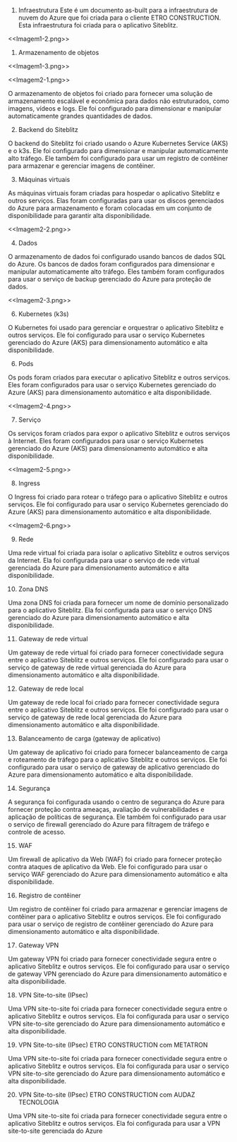 1. Infraestrutura
Este é um documento as-built para a infraestrutura de nuvem do Azure que foi criada para o cliente ETRO CONSTRUCTION. Esta infraestrutura foi criada para o aplicativo Siteblitz.

<<Imagem1-2.png>>

1. Armazenamento de objetos

<<Imagem1-3.png>>


<<Imagem2-1.png>>

O armazenamento de objetos foi criado para fornecer uma solução de armazenamento escalável e econômica para dados não estruturados, como imagens, vídeos e logs. Ele foi configurado para dimensionar e manipular automaticamente grandes quantidades de dados.

2. Backend do Siteblitz

O backend do Siteblitz foi criado usando o Azure Kubernetes Service (AKS) e o k3s. Ele foi configurado para dimensionar e manipular automaticamente alto tráfego. Ele também foi configurado para usar um registro de contêiner para armazenar e gerenciar imagens de contêiner.

3. Máquinas virtuais

As máquinas virtuais foram criadas para hospedar o aplicativo Siteblitz e outros serviços. Elas foram configuradas para usar os discos gerenciados do Azure para armazenamento e foram colocadas em um conjunto de disponibilidade para garantir alta disponibilidade.

<<Imagem2-2.png>>

4. Dados

O armazenamento de dados foi configurado usando bancos de dados SQL do Azure. Os bancos de dados foram configurados para dimensionar e manipular automaticamente alto tráfego. Eles também foram configurados para usar o serviço de backup gerenciado do Azure para proteção de dados.

<<Imagem2-3.png>>

6. Kubernetes (k3s)

O Kubernetes foi usado para gerenciar e orquestrar o aplicativo Siteblitz e outros serviços. Ele foi configurado para usar o serviço Kubernetes gerenciado do Azure (AKS) para dimensionamento automático e alta disponibilidade.

6. Pods

Os pods foram criados para executar o aplicativo Siteblitz e outros serviços. Eles foram configurados para usar o serviço Kubernetes gerenciado do Azure (AKS) para dimensionamento automático e alta disponibilidade.

<<Imagem2-4.png>>

7. Serviço

Os serviços foram criados para expor o aplicativo Siteblitz e outros serviços à Internet. Eles foram configurados para usar o serviço Kubernetes gerenciado do Azure (AKS) para dimensionamento automático e alta disponibilidade.

<<Imagem2-5.png>>


8. Ingress

O Ingress foi criado para rotear o tráfego para o aplicativo Siteblitz e outros serviços. Ele foi configurado para usar o serviço Kubernetes gerenciado do Azure (AKS) para dimensionamento automático e alta disponibilidade.

<<Imagem2-6.png>>

9. Rede

Uma rede virtual foi criada para isolar o aplicativo Siteblitz e outros serviços da Internet. Ela foi configurada para usar o serviço de rede virtual gerenciada do Azure para dimensionamento automático e alta disponibilidade.

10. Zona DNS

Uma zona DNS foi criada para fornecer um nome de domínio personalizado para o aplicativo Siteblitz. Ela foi configurada para usar o serviço DNS gerenciado do Azure para dimensionamento automático e alta disponibilidade.

11. Gateway de rede virtual

Um gateway de rede virtual foi criado para fornecer conectividade segura entre o aplicativo Siteblitz e outros serviços. Ele foi configurado para usar o serviço de gateway de rede virtual gerenciada do Azure para dimensionamento automático e alta disponibilidade.

12. Gateway de rede local

Um gateway de rede local foi criado para fornecer conectividade segura entre o aplicativo Siteblitz e outros serviços. Ele foi configurado para usar o serviço de gateway de rede local gerenciada do Azure para dimensionamento automático e alta disponibilidade.

13. Balanceamento de carga (gateway de aplicativo)

Um gateway de aplicativo foi criado para fornecer balanceamento de carga e roteamento de tráfego para o aplicativo Siteblitz e outros serviços. Ele foi configurado para usar o serviço de gateway de aplicativo gerenciado do Azure para dimensionamento automático e alta disponibilidade.

14. Segurança

A segurança foi configurada usando o centro de segurança do Azure para fornecer proteção contra ameaças, avaliação de vulnerabilidades e aplicação de políticas de segurança. Ele também foi configurado para usar o serviço de firewall gerenciado do Azure para filtragem de tráfego e controle de acesso.

15. WAF

Um firewall de aplicativo da Web (WAF) foi criado para fornecer proteção contra ataques de aplicativo da Web. Ele foi configurado para usar o serviço WAF gerenciado do Azure para dimensionamento automático e alta disponibilidade.

16. Registro de contêiner

Um registro de contêiner foi criado para armazenar e gerenciar imagens de contêiner para o aplicativo Siteblitz e outros serviços. Ele foi configurado para usar o serviço de registro de contêiner gerenciado do Azure para dimensionamento automático e alta disponibilidade.

17. Gateway VPN

Um gateway VPN foi criado para fornecer conectividade segura entre o aplicativo Siteblitz e outros serviços. Ele foi configurado para usar o serviço de gateway VPN gerenciado do Azure para dimensionamento automático e alta disponibilidade.

18. VPN Site-to-site (IPsec)

Uma VPN site-to-site foi criada para fornecer conectividade segura entre o aplicativo Siteblitz e outros serviços. Ela foi configurada para usar o serviço VPN site-to-site gerenciado do Azure para dimensionamento automático e alta disponibilidade.

19. VPN Site-to-site (IPsec) ETRO CONSTRUCTION com METATRON

Uma VPN site-to-site foi criada para fornecer conectividade segura entre o aplicativo Siteblitz e outros serviços. Ela foi configurada para usar o serviço VPN site-to-site gerenciado do Azure para dimensionamento automático e alta disponibilidade.

20. VPN Site-to-site (IPsec) ETRO CONSTRUCTION com AUDAZ TECNOLOGIA

Uma VPN site-to-site foi criada para fornecer conectividade segura entre o aplicativo Siteblitz e outros serviços. Ela foi configurada para usar a VPN site-to-site gerenciada do Azure